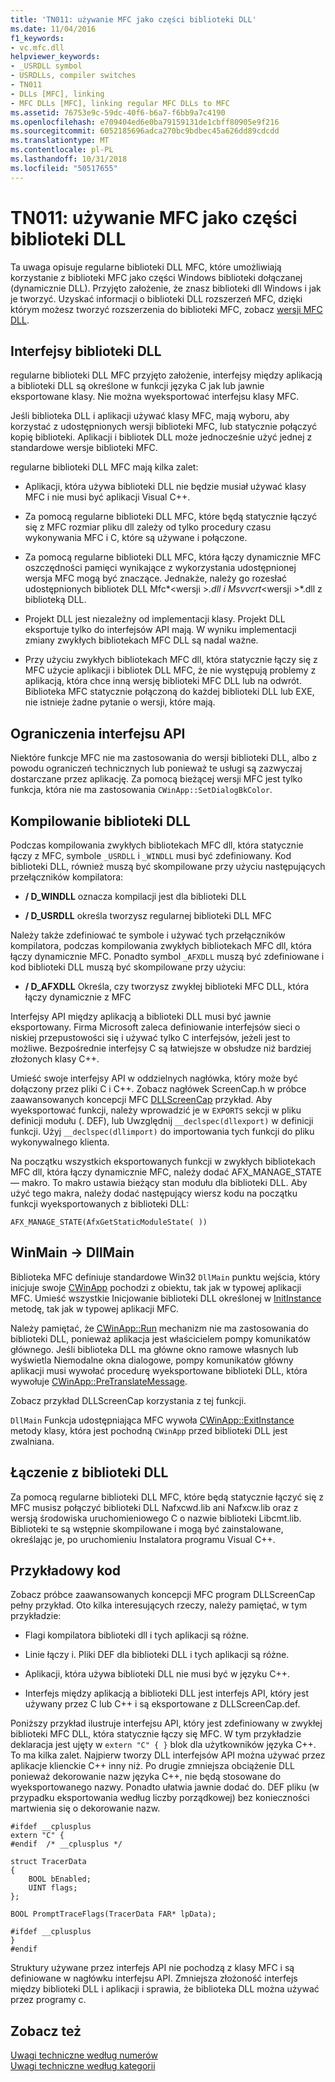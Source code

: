 ```yaml
---
title: 'TN011: używanie MFC jako części biblioteki DLL'
ms.date: 11/04/2016
f1_keywords:
- vc.mfc.dll
helpviewer_keywords:
- _USRDLL symbol
- USRDLLs, compiler switches
- TN011
- DLLs [MFC], linking
- MFC DLLs [MFC], linking regular MFC DLLs to MFC
ms.assetid: 76753e9c-59dc-40f6-b6a7-f6bb9a7c4190
ms.openlocfilehash: e709404ed6e0ba79159131de1cbff80905e9f216
ms.sourcegitcommit: 6052185696adca270bc9bdbec45a626dd89cdcdd
ms.translationtype: MT
ms.contentlocale: pl-PL
ms.lasthandoff: 10/31/2018
ms.locfileid: "50517655"
---
```

# <a name="tn011-using-mfc-as-part-of-a-dll"></a>TN011: używanie MFC jako części biblioteki DLL

Ta uwaga opisuje regularne biblioteki DLL MFC, które umożliwiają korzystanie z biblioteki MFC jako części Windows biblioteki dołączanej (dynamicznie DLL). Przyjęto założenie, że znasz biblioteki dll Windows i jak je tworzyć. Uzyskać informacji o biblioteki DLL rozszerzeń MFC, dzięki którym możesz tworzyć rozszerzenia do biblioteki MFC, zobacz [wersji MFC DLL](../mfc/tn033-dll-version-of-mfc.md).

## <a name="dll-interfaces"></a>Interfejsy biblioteki DLL

regularne biblioteki DLL MFC przyjęto założenie, interfejsy między aplikacją a biblioteki DLL są określone w funkcji języka C jak lub jawnie eksportowane klasy. Nie można wyeksportować interfejsu klasy MFC.

Jeśli biblioteka DLL i aplikacji używać klasy MFC, mają wyboru, aby korzystać z udostępnionych wersji biblioteki MFC, lub statycznie połączyć kopię biblioteki. Aplikacji i bibliotek DLL może jednocześnie użyć jednej z standardowe wersje biblioteki MFC.

regularne biblioteki DLL MFC mają kilka zalet:

- Aplikacji, która używa biblioteki DLL nie będzie musiał używać klasy MFC i nie musi być aplikacji Visual C++.

- Za pomocą regularne biblioteki DLL MFC, które będą statycznie łączyć się z MFC rozmiar pliku dll zależy od tylko procedury czasu wykonywania MFC i C, które są używane i połączone.

- Za pomocą regularne biblioteki DLL MFC, która łączy dynamicznie MFC oszczędności pamięci wynikające z wykorzystania udostępnionej wersja MFC mogą być znaczące. Jednakże, należy go rozesłać udostępnionych bibliotek DLL Mfc*\<wersji >*.dll i Msvvcrt*\<wersji >*.dll z biblioteką DLL.

- Projekt DLL jest niezależny od implementacji klasy. Projekt DLL eksportuje tylko do interfejsów API mają. W wyniku implementacji zmiany zwykłych bibliotekach MFC DLL są nadal ważne.

- Przy użyciu zwykłych bibliotekach MFC dll, która statycznie łączy się z MFC użycie aplikacji i bibliotek DLL MFC, że nie występują problemy z aplikacją, która chce inną wersję biblioteki MFC DLL lub na odwrót. Biblioteka MFC statycznie połączoną do każdej biblioteki DLL lub EXE, nie istnieje żadne pytanie o wersji, które mają.

## <a name="api-limitations"></a>Ograniczenia interfejsu API

Niektóre funkcje MFC nie ma zastosowania do wersji biblioteki DLL, albo z powodu ograniczeń technicznych lub ponieważ te usługi są zazwyczaj dostarczane przez aplikację. Za pomocą bieżącej wersji MFC jest tylko funkcja, która nie ma zastosowania `CWinApp::SetDialogBkColor`.

## <a name="building-your-dll"></a>Kompilowanie biblioteki DLL

Podczas kompilowania zwykłych bibliotekach MFC dll, która statycznie łączy z MFC, symbole `_USRDLL` i `_WINDLL` musi być zdefiniowany. Kod biblioteki DLL, również muszą być skompilowane przy użyciu następujących przełączników kompilatora:

- **/ D_WINDLL** oznacza kompilacji jest dla biblioteki DLL

- **/ D_USRDLL** określa tworzysz regularnej biblioteki DLL MFC

Należy także zdefiniować te symbole i używać tych przełączników kompilatora, podczas kompilowania zwykłych bibliotekach MFC dll, która łączy dynamicznie MFC. Ponadto symbol `_AFXDLL` muszą być zdefiniowane i kod biblioteki DLL muszą być skompilowane przy użyciu:

- **/ D_AFXDLL** Określa, czy tworzysz zwykłej biblioteki MFC DLL, która łączy dynamicznie z MFC

Interfejsy API między aplikacją a biblioteki DLL musi być jawnie eksportowany. Firma Microsoft zaleca definiowanie interfejsów sieci o niskiej przepustowości się i używać tylko C interfejsów, jeżeli jest to możliwe. Bezpośrednie interfejsy C są łatwiejsze w obsłudze niż bardziej złożonych klasy C++.

Umieść swoje interfejsy API w oddzielnych nagłówka, który może być dołączony przez pliki C i C++. Zobacz nagłówek ScreenCap.h w próbce zaawansowanych koncepcji MFC [DLLScreenCap](../visual-cpp-samples.md) przykład. Aby wyeksportować funkcji, należy wprowadzić je w `EXPORTS` sekcji w pliku definicji modułu (. DEF), lub Uwzględnij `__declspec(dllexport)` w definicji funkcji. Użyj `__declspec(dllimport)` do importowania tych funkcji do pliku wykonywalnego klienta.

Na początku wszystkich eksportowanych funkcji w zwykłych bibliotekach MFC dll, która łączy dynamicznie MFC, należy dodać AFX_MANAGE_STATE — makro. To makro ustawia bieżący stan modułu dla biblioteki DLL. Aby użyć tego makra, należy dodać następujący wiersz kodu na początku funkcji wyeksportowanych z biblioteki DLL:

`AFX_MANAGE_STATE(AfxGetStaticModuleState( ))`

## <a name="winmain---dllmain"></a>WinMain -> DllMain

Biblioteka MFC definiuje standardowe Win32 `DllMain` punktu wejścia, który inicjuje swoje [CWinApp](../mfc/reference/cwinapp-class.md) pochodzi z obiektu, tak jak w typowej aplikacji MFC. Umieść wszystkie Inicjowanie biblioteki DLL określonej w [InitInstance](../mfc/reference/cwinapp-class.md#initinstance) metodę, tak jak w typowej aplikacji MFC.

Należy pamiętać, że [CWinApp::Run](../mfc/reference/cwinapp-class.md#run) mechanizm nie ma zastosowania do biblioteki DLL, ponieważ aplikacja jest właścicielem pompy komunikatów głównego. Jeśli biblioteka DLL ma główne okno ramowe własnych lub wyświetla Niemodalne okna dialogowe, pompy komunikatów główny aplikacji musi wywołać procedurę wyeksportowane biblioteki DLL, która wywołuje [CWinApp::PreTranslateMessage](../mfc/reference/cwinapp-class.md#pretranslatemessage).

Zobacz przykład DLLScreenCap korzystania z tej funkcji.

`DllMain` Funkcja udostępniająca MFC wywoła [CWinApp::ExitInstance](../mfc/reference/cwinapp-class.md#exitinstance) metody klasy, która jest pochodną `CWinApp` przed biblioteki DLL jest zwalniana.

## <a name="linking-your-dll"></a>Łączenie z biblioteki DLL

Za pomocą regularne biblioteki DLL MFC, które będą statycznie łączyć się z MFC musisz połączyć biblioteki DLL Nafxcwd.lib ani Nafxcw.lib oraz z wersją środowiska uruchomieniowego C o nazwie biblioteki Libcmt.lib. Biblioteki te są wstępnie skompilowane i mogą być zainstalowane, określając je, po uruchomieniu Instalatora programu Visual C++.

## <a name="sample-code"></a>Przykładowy kod

Zobacz próbce zaawansowanych koncepcji MFC program DLLScreenCap pełny przykład. Oto kilka interesujących rzeczy, należy pamiętać, w tym przykładzie:

- Flagi kompilatora biblioteki dll i tych aplikacji są różne.

- Linie łączy i. Pliki DEF dla biblioteki DLL i tych aplikacji są różne.

- Aplikacji, która używa biblioteki DLL nie musi być w języku C++.

- Interfejs między aplikacją a biblioteki DLL jest interfejs API, który jest używany przez C lub C++ i są eksportowane z DLLScreenCap.def.

Poniższy przykład ilustruje interfejsu API, który jest zdefiniowany w zwykłej biblioteki MFC DLL, która statycznie łączy się MFC. W tym przykładzie deklaracja jest ujęty w `extern "C" { }` blok dla użytkowników języka C++. To ma kilka zalet. Najpierw tworzy DLL interfejsów API można używać przez aplikacje klienckie C++ inny niż. Po drugie zmniejsza obciążenie DLL ponieważ dekorowanie nazw języka C++, nie będą stosowane do wyeksportowanego nazwy. Ponadto ułatwia jawnie dodać do. DEF pliku (w przypadku eksportowania według liczby porządkowej) bez konieczności martwienia się o dekorowanie nazw.

```
#ifdef __cplusplus
extern "C" {
#endif  /* __cplusplus */

struct TracerData
{
    BOOL bEnabled;
    UINT flags;
};

BOOL PromptTraceFlags(TracerData FAR* lpData);

#ifdef __cplusplus
}
#endif
```

Struktury używane przez interfejs API nie pochodzą z klasy MFC i są definiowane w nagłówku interfejsu API. Zmniejsza złożoność interfejs między biblioteki DLL i aplikacji i sprawia, że biblioteka DLL można używać przez programy c.

## <a name="see-also"></a>Zobacz też

[Uwagi techniczne według numerów](../mfc/technical-notes-by-number.md)<br/>
[Uwagi techniczne według kategorii](../mfc/technical-notes-by-category.md)


